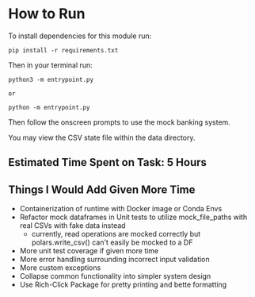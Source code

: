 # How to Run
To install dependencies for this module run:
```
pip install -r requirements.txt
```

Then in your terminal run:

```
python3 -m entrypoint.py

or 

python -m entrypoint.py
```

Then follow the onscreen prompts to use the mock banking system.

You may view the CSV state file within the data directory.

## Estimated Time Spent on Task: 5 Hours

## Things I Would Add Given More Time
- Containerization of runtime with Docker image or Conda Envs
- Refactor mock dataframes in Unit tests to utilize mock_file_paths with real CSVs with fake data instead
    - currently, read operations are mocked correctly but polars.write_csv() can't easily be mocked to a DF
- More unit test coverage if given more time
- More error handling surrounding incorrect input validation
- More custom exceptions
- Collapse common functionality into simpler system design
- Use Rich-Click Package for pretty printing and bette formatting